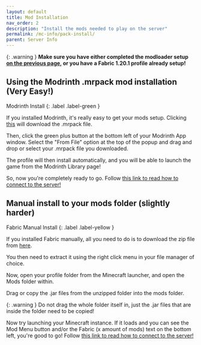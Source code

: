 ```yaml
---
layout: default
title: Mod Installation
nav_order: 2
description: "Install the mods needed to play on the server"
permalink: /mc-info/pack-install/
parent: Server Info
---
```


{: .warning }
**Make sure you have either completed the modloader setup [on the previous page](https://spitter.space/mc-info/loader-install), or you have a Fabric 1.20.1 profile already setup!**

## Using the Modrinth .mrpack mod installation (Very Easy!)
Modrinth Install
{: .label .label-green }


If you installed Modrinth, it's really easy to get your mods setup. Clicking [this](https://github.com/spacetwitter/spitter-mc/releases/download/launch/Spitter-Autumn-Fabric-Launch.mrpack) will download the .mrpack file. 

Then, click the green plus button at the bottom left of your Modrinth App window. Select the "From File" option at the top of the popup and drag and drop or select your .mrpack file you downloaded.

The profile will then install automatically, and you will be able to launch the game from the Modrinth Library page!

So, now you're completely ready to go. Follow [this link to read how to connect to the server!](https://spitter.space/mc-info/connecting)


## Manual install to your mods folder (slightly harder)
Fabric Manual Install
{: .label .label-yellow }


If you installed Fabric manually, all you need to do is to download the zip file from [here](https://github.com/spacetwitter/spitter-mc/releases/download/launch/Launch-Modpack.zip).

You then need to extract it using the right click menu in your file manager of choice.

Now, open your profile folder from the Minecraft launcher, and open the Mods folder within. 

Drag or copy the .jar files from the unzipped folder into the mods folder. 

{: .warning }
Do not drag the whole folder itself in, just the .jar files that are inside the folder need to be copied!

Now try launching your Minecraft instance. If it loads and you can see the Mod Menu button and/or the Fabric (x amount of mods) text on the bottom left, you're good to go!
Follow [this link to read how to connect to the server!](https://spitter.space/mc-info/connecting)
